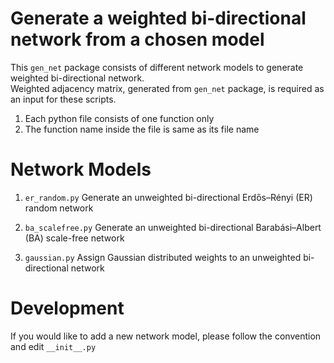# Generate a weighted bi-directional network from a chosen model
This `gen_net` package consists of different network models to generate weighted bi-directional network. <br>
Weighted adjacency matrix, generated from `gen_net` package, is required as an input for these scripts.
1. Each python file consists of one function only
2. The function name inside the file is same as its file name


# Network Models
1. `er_random.py`
    Generate an unweighted bi-directional Erdős–Rényi (ER) random network

2. `ba_scalefree.py`
    Generate an unweighted bi-directional Barabási–Albert (BA) scale-free network

3. `gaussian.py`
    Assign Gaussian distributed weights to an unweighted bi-directional network

# Development
If you would like to add a new network model, please follow the convention and edit `__init__.py`
